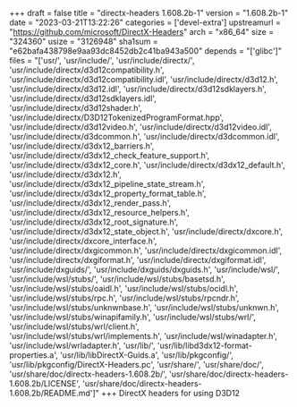 +++
draft = false
title = "directx-headers 1.608.2b-1"
version = "1.608.2b-1"
date = "2023-03-21T13:22:26"
categories = ['devel-extra']
upstreamurl = "https://github.com/microsoft/DirectX-Headers"
arch = "x86_64"
size = "324360"
usize = "3126948"
sha1sum = "e62bafa438798e9aa93dc8452db2c41ba943a500"
depends = "['glibc']"
files = "['usr/', 'usr/include/', 'usr/include/directx/', 'usr/include/directx/d3d12compatibility.h', 'usr/include/directx/d3d12compatibility.idl', 'usr/include/directx/d3d12.h', 'usr/include/directx/d3d12.idl', 'usr/include/directx/d3d12sdklayers.h', 'usr/include/directx/d3d12sdklayers.idl', 'usr/include/directx/d3d12shader.h', 'usr/include/directx/D3D12TokenizedProgramFormat.hpp', 'usr/include/directx/d3d12video.h', 'usr/include/directx/d3d12video.idl', 'usr/include/directx/d3dcommon.h', 'usr/include/directx/d3dcommon.idl', 'usr/include/directx/d3dx12_barriers.h', 'usr/include/directx/d3dx12_check_feature_support.h', 'usr/include/directx/d3dx12_core.h', 'usr/include/directx/d3dx12_default.h', 'usr/include/directx/d3dx12.h', 'usr/include/directx/d3dx12_pipeline_state_stream.h', 'usr/include/directx/d3dx12_property_format_table.h', 'usr/include/directx/d3dx12_render_pass.h', 'usr/include/directx/d3dx12_resource_helpers.h', 'usr/include/directx/d3dx12_root_signature.h', 'usr/include/directx/d3dx12_state_object.h', 'usr/include/directx/dxcore.h', 'usr/include/directx/dxcore_interface.h', 'usr/include/directx/dxgicommon.h', 'usr/include/directx/dxgicommon.idl', 'usr/include/directx/dxgiformat.h', 'usr/include/directx/dxgiformat.idl', 'usr/include/dxguids/', 'usr/include/dxguids/dxguids.h', 'usr/include/wsl/', 'usr/include/wsl/stubs/', 'usr/include/wsl/stubs/basetsd.h', 'usr/include/wsl/stubs/oaidl.h', 'usr/include/wsl/stubs/ocidl.h', 'usr/include/wsl/stubs/rpc.h', 'usr/include/wsl/stubs/rpcndr.h', 'usr/include/wsl/stubs/unknwnbase.h', 'usr/include/wsl/stubs/unknwn.h', 'usr/include/wsl/stubs/winapifamily.h', 'usr/include/wsl/stubs/wrl/', 'usr/include/wsl/stubs/wrl/client.h', 'usr/include/wsl/stubs/wrl/implements.h', 'usr/include/wsl/winadapter.h', 'usr/include/wsl/wrladapter.h', 'usr/lib/', 'usr/lib/libd3dx12-format-properties.a', 'usr/lib/libDirectX-Guids.a', 'usr/lib/pkgconfig/', 'usr/lib/pkgconfig/DirectX-Headers.pc', 'usr/share/', 'usr/share/doc/', 'usr/share/doc/directx-headers-1.608.2b/', 'usr/share/doc/directx-headers-1.608.2b/LICENSE', 'usr/share/doc/directx-headers-1.608.2b/README.md']"
+++
DirectX headers for using D3D12